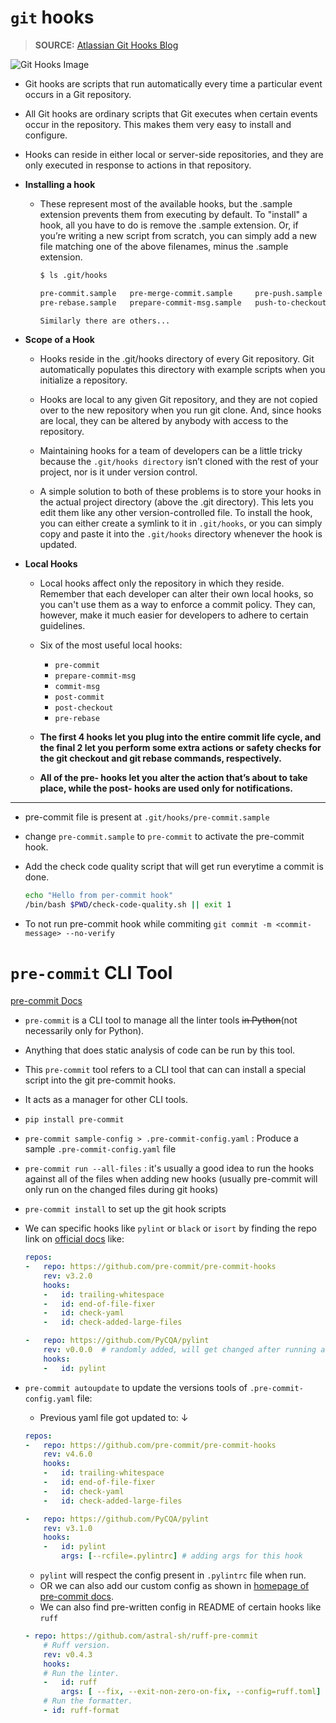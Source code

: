# `git` hooks

> **SOURCE:** [Atlassian Git Hooks Blog](https://www.atlassian.com/git/tutorials/git-hooks)


![Git Hooks Image](https://wac-cdn.atlassian.com/dam/jcr:ac22adee-d740-4216-a92a-33c14b5623e5/01.svg?cdnVersion=1688)


- Git hooks are scripts that run automatically every time a particular event occurs in a Git repository.

- All Git hooks are ordinary scripts that Git executes when certain events occur in the repository. This makes them very easy to install and configure.

- Hooks can reside in either local or server-side repositories, and they are only executed in response to actions in that repository.


- **Installing a hook**
  - These represent most of the available hooks, but the .sample extension prevents them from executing by default. To "install" a hook, all you have to do is remove the .sample extension. Or, if you’re writing a new script from scratch, you can simply add a new file matching one of the above filenames, minus the .sample extension.

    ```bash
    $ ls .git/hooks

    pre-commit.sample   pre-merge-commit.sample     pre-push.sample
    pre-rebase.sample   prepare-commit-msg.sample   push-to-checkout.sample

    Similarly there are others...
    ```

- **Scope of a Hook**
  - Hooks reside in the .git/hooks directory of every Git repository. Git automatically populates this directory with example scripts when you initialize a repository.

  - Hooks are local to any given Git repository, and they are not copied over to the new repository when you run git clone. And, since hooks are local, they can be altered by anybody with access to the repository.

  - Maintaining hooks for a team of developers can be a little tricky because the `.git/hooks directory` isn’t cloned with the rest of your project, nor is it under version control.

  - A simple solution to both of these problems is to store your hooks in the actual project directory (above the .git directory). This lets you edit them like any other version-controlled file. To install the hook, you can either create a symlink to it in `.git/hooks`, or you can simply copy and paste it into the `.git/hooks` directory whenever the hook is updated.


- **Local Hooks**

    - Local hooks affect only the repository in which they reside. Remember that each developer can alter their own local hooks, so you can't use them as a way to enforce a commit policy. They can, however, make it much easier for developers to adhere to certain guidelines.

    - Six of the most useful local hooks:

        - `pre-commit`
        - `prepare-commit-msg`
        - `commit-msg`
        - `post-commit`
        - `post-checkout`
        - `pre-rebase`

    - **The first 4 hooks let you plug into the entire commit life cycle, and the final 2 let you perform some extra actions or safety checks for the git checkout and git rebase commands, respectively.**

    - **All of the pre- hooks let you alter the action that’s about to take place, while the post- hooks are used only for notifications.**

* **

- pre-commit file is present at `.git/hooks/pre-commit.sample`

- change `pre-commit.sample` to `pre-commit` to activate the pre-commit hook.

- Add the check code quality script that will get run everytime a commit is done.

    ```bash
    echo "Hello from per-commit hook"
    /bin/bash $PWD/check-code-quality.sh || exit 1
    ```

- To not run pre-commit hook while commiting `git commit -m <commit-message> --no-verify`


# `pre-commit` CLI Tool

[pre-commit Docs](https://pre-commit.com/)

- `pre-commit` is a CLI tool to manage all the linter tools <s>in Python</s>(not necessarily only for Python).
- Anything that does static analysis of code can be run by this tool.
- This `pre-commit` tool refers to a CLI tool that can can install a special script into the git pre-commit hooks.
- It acts as a manager for other CLI tools.
- `pip install pre-commit`

- `pre-commit sample-config > .pre-commit-config.yaml` : Produce a sample `.pre-commit-config.yaml` file

- `pre-commit run --all-files` : it's usually a good idea to run the hooks against all of the files when adding new hooks (usually pre-commit will only run on the changed files during git hooks)

- `pre-commit install` to set up the git hook scripts

- We can specific hooks like `pylint` or `black` or `isort` by finding the repo link on [official docs](https://pre-commit.com/hooks.html) like:

    ```yaml
    repos:
    -   repo: https://github.com/pre-commit/pre-commit-hooks
        rev: v3.2.0
        hooks:
        -   id: trailing-whitespace
        -   id: end-of-file-fixer
        -   id: check-yaml
        -   id: check-added-large-files

    -   repo: https://github.com/PyCQA/pylint
        rev: v0.0.0  # randomly added, will get changed after running autoupdate command
        hooks:
        -   id: pylint
    ```

- `pre-commit autoupdate` to update the versions tools of `.pre-commit-config.yaml` file:
    - Previous yaml file got updated to: $\downarrow$
    ```yaml
    repos:
    -   repo: https://github.com/pre-commit/pre-commit-hooks
        rev: v4.6.0
        hooks:
        -   id: trailing-whitespace
        -   id: end-of-file-fixer
        -   id: check-yaml
        -   id: check-added-large-files

    -   repo: https://github.com/PyCQA/pylint
        rev: v3.1.0
        hooks:
        -   id: pylint
            args: [--rcfile=.pylintrc] # adding args for this hook
    ```

    - `pylint` will respect the config present in `.pylintrc` file when run.
    - OR we can also add our custom config as shown in [homepage of pre-commit docs](https://pre-commit.com/index.html).
    - We can also find pre-written config in README of certain hooks like `ruff`

    ```yaml
    - repo: https://github.com/astral-sh/ruff-pre-commit
        # Ruff version.
        rev: v0.4.3
        hooks:
        # Run the linter.
        -   id: ruff
            args: [ --fix, --exit-non-zero-on-fix, --config=ruff.toml]
        # Run the formatter.
        - id: ruff-format
    ```
